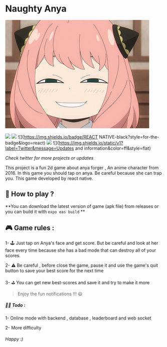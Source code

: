 # Naughty Anya

![](https://github.com/hosseinyn/NaughtyAnya/blob/main/assets/images/anya.png?raw=true)

 ![](https://img.shields.io/badge/Javascript-black?style=for-the-badge&logo=javascript&logoColor=yellow)  ![](https://img.shields.io/badge/Typescript-black?style=for-the-badge&logo=typescript&logoColor=blue)  ![](https://img.shields.io/badge/REACT NATIVE-black?style=for-the-badge&logo=react)   ![](https://img.shields.io/badge/ANDROID-black?style=for-the-badge&logo=android) 
 ![](https://img.shields.io/static/v1?label=Twitter&message=Updates and information&color=ff&style=flat)

*Check twitter for more projects or updates*

This project is a fun 2d game about anya forger , An anime character from 2016. In this game you should tap on anya. Be careful because she can trap you. This game developed by react native.


## 🤔 How to play ?

**You can download the latest version of game (apk file) from releases or you can build it with `expo eas build` **

## 🎮 Game rules :
1- 🕹️ Just tap on Anya's face and get score. But be careful and look at her  face every time because she has a bad mode that can destroy all of your scores.

2- ⚠️ Be careful , before close the game, pause it and use the game's quit button to save your best score for the next time

3- ⛳ You can get new best-scores and save it and try to make it more

> Enjoy the fun notifications !!! 😃


##### 🧑‍🏫 Todo : 
1- Online mode with backend , database , leaderboard and web socket

2- More difficulty














###### *Happy :)*
